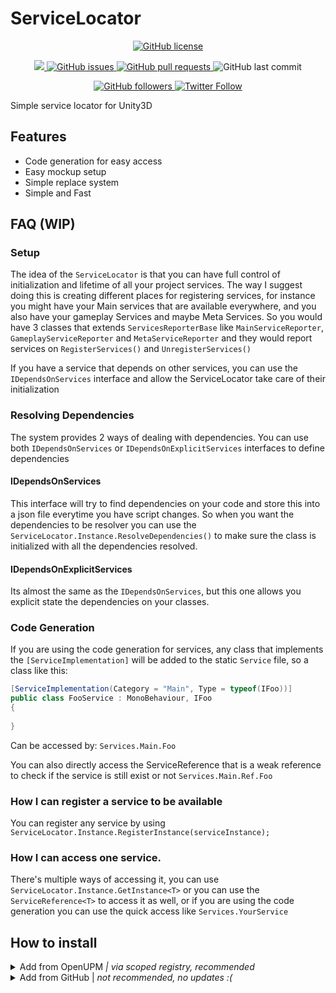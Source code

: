 # ServiceLocator

<p align="center">
    <a href="https://github.com/brunomikoski/ServiceLocator/blob/master/LICENSE.md">
		<img alt="GitHub license" src ="https://img.shields.io/github/license/Thundernerd/Unity3D-PackageManagerModules" />
	</a>

</p> 
<p align="center">
    <a href="https://openupm.com/packages/com.brunomikoski.servicelocator/">
        <img src="https://img.shields.io/npm/v/com.brunomikoski.servicelocator?label=openupm&amp;registry_uri=https://package.openupm.com" />
    </a>

  <a href="https://github.com/brunomikoski/ServiceLocator/issues">
     <img alt="GitHub issues" src ="https://img.shields.io/github/issues/brunomikoski/ServiceLocator" />
  </a>

  <a href="https://github.com/brunomikoski/ServiceLocator/pulls">
   <img alt="GitHub pull requests" src ="https://img.shields.io/github/issues-pr/brunomikoski/ServiceLocator" />
  </a>

  <img alt="GitHub last commit" src ="https://img.shields.io/github/last-commit/brunomikoski/ServiceLocator" />
</p>

<p align="center">
    	<a href="https://github.com/brunomikoski">
        	<img alt="GitHub followers" src="https://img.shields.io/github/followers/brunomikoski?style=social">
	</a>	
	<a href="https://twitter.com/brunomikoski">
		<img alt="Twitter Follow" src="https://img.shields.io/twitter/follow/brunomikoski?style=social">
	</a>
</p>


Simple service locator for Unity3D

## Features
 - Code generation for easy access
 - Easy mockup setup
 - Simple replace system
 - Simple and Fast

## FAQ (WIP)

### Setup 
The idea of the `ServiceLocator` is that you can have full control of initialization and lifetime of all your project services.
The way I suggest doing this is creating different places for registering services, for instance you might have your Main services that are available everywhere, and you also have your gameplay Services and maybe Meta Services.
So you would have 3 classes that extends `ServicesReporterBase` like `MainServiceReporter`, `GameplayServiceReporter` and `MetaServiceReporter` and they would report services on `RegisterServices()` and `UnregisterServices()`

If you have a service that depends on other services, you can use the `IDependsOnServices` interface and allow the ServiceLocator take care of their initialization

### Resolving Dependencies
The system provides 2 ways of dealing with dependencies. 
You can use both `IDependsOnServices` or `IDependsOnExplicitServices` interfaces to define dependencies

#### IDependsOnServices
This interface will try to find dependencies on your code and store this into a json file everytime you have script changes. So when you want the dependencies to be resolver you can use the `ServiceLocator.Instance.ResolveDependencies()` to make sure the class is initialized with all the dependencies resolved.

#### IDependsOnExplicitServices
Its almost the same as the `IDependsOnServices`, but this one allows you explicit state the dependencies on your classes.

### Code Generation
If you are using the code generation for services, any class that implements the `[ServiceImplementation]` will be added to the static `Service` file, so a class like this: 

```csharp
[ServiceImplementation(Category = "Main", Type = typeof(IFoo))]
public class FooService : MonoBehaviour, IFoo
{
    
}

```

Can be accessed by:
`Services.Main.Foo`

You can also directly access the ServiceReference that is a weak reference to check if the service is still exist or not `Services.Main.Ref.Foo`

### How I can register a service to be available
 You can register any service by using `ServiceLocator.Instance.RegisterInstance(serviceInstance);`

### How I can access one service.
There's multiple ways of accessing it, you can use `ServiceLocator.Instance.GetInstance<T>` or you can use the `ServiceReference<T>` to access it as well, or if you are using the code generation you can use the quick access like `Services.YourService`

## How to install

<details>
<summary>Add from OpenUPM <em>| via scoped registry, recommended</em></summary>

This package is available on OpenUPM: https://openupm.com/packages/com.brunomikoski.servicelocator

To add the package to your project:

- open `Edit/Project Settings/Package Manager`
- add a new Scoped Registry:
  ```
  Name: OpenUPM
  URL:  https://package.openupm.com/
  Scope(s): com.brunomikoski
  ```
- click <kbd>Save</kbd>
- open Package Manager
- click <kbd>+</kbd>
- select <kbd>Add from Git URL</kbd>
- paste `com.brunomikoski.servicelocator`
- click <kbd>Add</kbd>
</details>

<details>
<summary>Add from GitHub | <em>not recommended, no updates :( </em></summary>

You can also add it directly from GitHub on Unity 2019.4+. Note that you won't be able to receive updates through Package Manager this way, you'll have to update manually.

- open Package Manager
- click <kbd>+</kbd>
- select <kbd>Add from Git URL</kbd>
- paste `https://github.com/brunomikoski/ServiceLocator.git`
- click <kbd>Add</kbd>
</details>
